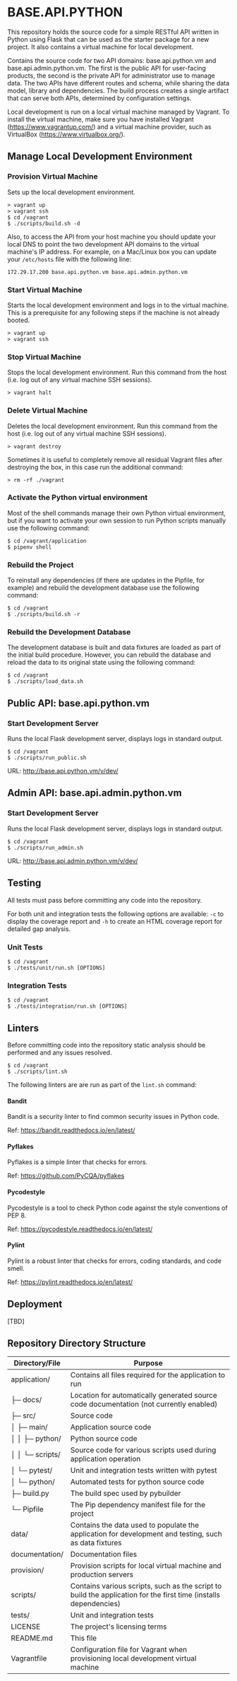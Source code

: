 # BASE.API.PYTHON

This repository holds the source code for a simple RESTful API written in Python using Flask that can be used as the starter package for a new project. It also contains a virtual machine for local development.

Contains the source code for two API domains: base.api.python.vm and base.api.admin.python.vm. The first is the public API for user-facing products, the second is the private API for administrator use to manage data. The two APIs have different routes and schema, while sharing the data model, library and dependencies. The build process creates a single artifact that can serve both APIs, determined by configuration settings.

Local development is run on a local virtual machine managed by Vagrant. To install the virtual machine, make sure you have installed Vagrant (https://www.vagrantup.com/) and a virtual machine provider, such as VirtualBox (https://www.virtualbox.org/).

## Manage Local Development Environment

### Provision Virtual Machine

Sets up the local development environment.

```ssh
> vagrant up
> vagrant ssh
$ cd /vagrant
$ ./scripts/build.sh -d
```

Also, to access the API from your host machine you should update your local DNS to point the two development API domains to the virtual machine's IP address. For example, on a Mac/Linux box you can update your `/etc/hosts` file with the following line:

```
172.29.17.200 base.api.python.vm base.api.admin.python.vm
```

### Start Virtual Machine

Starts the local development environment and logs in to the virtual machine. This is a prerequisite for any following steps if the machine is not already booted.

```ssh
> vagrant up
> vagrant ssh
```

### Stop Virtual Machine

Stops the local development environment. Run this command from the host (i.e. log out of any virtual machine SSH sessions).

```ssh
> vagrant halt
```

### Delete Virtual Machine

Deletes the local development environment. Run this command from the host (i.e. log out of any virtual machine SSH sessions).

```ssh
> vagrant destroy
```

Sometimes it is useful to completely remove all residual Vagrant files after destroying the box, in this case run the additional command:

```ssh
> rm -rf ./vagrant
```

### Activate the Python virtual environment

Most of the shell commands manage their own Python virtual environment, but if you want to activate your own session to run Python scripts manually use the following command:

```ssh
$ cd /vagrant/application
$ pipenv shell
```

### Rebuild the Project

To reinstall any dependencies (if there are updates in the Pipfile, for example) and rebuild the development database use the following command:

```ssh
$ cd /vagrant
$ ./scripts/build.sh -r
```

### Rebuild the Development Database

The development database is built and data fixtures are loaded as part of the initial build procedure. However, you can rebuild the database and reload the data to its original state using the following command:

```ssh
$ cd /vagrant
$ ./scripts/load_data.sh
```

## Public API: base.api.python.vm

### Start Development Server

Runs the local Flask development server, displays logs in standard output.

```ssh
$ cd /vagrant
$ ./scripts/run_public.sh
```

URL: http://base.api.python.vm/v/dev/

## Admin API: base.api.admin.python.vm

### Start Development Server

Runs the local Flask development server, displays logs in standard output.

```ssh
$ cd /vagrant
$ ./scripts/run_admin.sh
```

URL: http://base.api.admin.python.vm/v/dev/

## Testing

All tests must pass before committing any code into the repository.

For both unit and integration tests the following options are available: `-c` to display the coverage report and `-h` to create an HTML coverage report for detailed gap analysis.

### Unit Tests

```ssh
$ cd /vagrant
$ ./tests/unit/run.sh [OPTIONS]
```

### Integration Tests

```ssh
$ cd /vagrant
$ ./tests/integration/run.sh [OPTIONS]
```

## Linters

Before committing code into the repository static analysis should be performed and any issues resolved.

```ssh
$ cd /vagrant
$ ./scripts/lint.sh
```

The following linters are are run as part of the `lint.sh` command:

#### Bandit

Bandit is a security linter to find common security issues in Python code.

Ref: https://bandit.readthedocs.io/en/latest/

#### Pyflakes

Pyflakes is a simple linter that checks for errors.

Ref: https://github.com/PyCQA/pyflakes

#### Pycodestyle

Pycodestyle is a tool to check Python code against the style conventions of PEP 8.


Ref: https://pycodestyle.readthedocs.io/en/latest/

#### Pylint

Pylint is a robust linter that checks for errors, coding standards, and code smell.


Ref: https://pylint.readthedocs.io/en/latest/

## Deployment

[TBD]

## Repository Directory Structure

| Directory/File     | Purpose       |
| ------------------ | ------------- |
| application/       | Contains all files required for the application to run |
| ├─ docs/           | Location for automatically generated source code documentation (not currently enabled) |
| ├─ src/            | Source code |
| │ ├─ main/         | Application source code |
| │ │ ├─ python/     | Python source code |
| │ │ └─ scripts/    | Source code for various scripts used during application operation |
| │ └─ pytest/       | Unit and integration tests written with pytest |
| │   └─ python/     | Automated tests for python source code |
| ├─ build.py        | The build spec used by pybuilder |
| └─ Pipfile         | The Pip dependency manifest file for the project |
| data/              | Contains the data used to populate the application for development and testing, such as data fixtures |
| documentation/     | Documentation files |
| provision/         | Provision scripts for local virtual machine and production servers |
| scripts/           | Contains various scripts, such as the script to build the application for the first time (installs dependencies) |
| tests/             | Unit and integration tests |
| LICENSE            | The project's licensing terms |
| README.md          | This file |
| Vagrantfile        | Configuration file for Vagrant when provisioning local development virtual machine |
